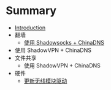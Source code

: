 # Summary

* [Introduction](README.md)
* 翻墙
   * [使用 Shadowsocks + ChinaDNS](docs/use_shadowsocks_+_chinadns.md)
* 使用 ShadowVPN + ChinaDNS
* 文件共享
   * 使用 ShadowVPN + ChinaDNS
* 硬件
   * [更新无线模块驱动](docs/update_wifi_driver.md)

